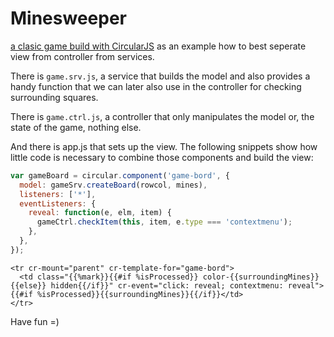 # Minesweeper

[a clasic game build with CircularJS](https://pitpik.github.io/circularjs/minesweeper/) as an example how to best seperate view from controller from services.

There is ```game.srv.js```, a service that builds the model and also provides a handy function that we can later also use in the controller for checking surrounding squares.

There is ```game.ctrl.js```, a controller that only manipulates the model or, the state of the game, nothing else.

And there is app.js that sets up the view. The following snippets show how little code is necessary to combine those components and build the view:

```javascript
var gameBoard = circular.component('game-bord', {
  model: gameSrv.createBoard(rowcol, mines),
  listeners: ['*'],
  eventListeners: {
    reveal: function(e, elm, item) {
      gameCtrl.checkItem(this, item, e.type === 'contextmenu');
    },
  },
});
```

```Handlebars
<tr cr-mount="parent" cr-template-for="game-bord">
  <td class="{{%mark}}{{#if %isProcessed}} color-{{surroundingMines}}{{else}} hidden{{/if}}" cr-event="click: reveal; contextmenu: reveal">{{#if %isProcessed}}{{surroundingMines}}{{/if}}</td>
</tr>
```

Have fun =)
